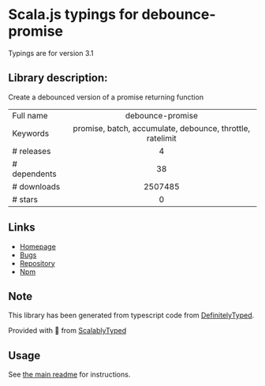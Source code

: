 
# Scala.js typings for debounce-promise

Typings are for version 3.1

## Library description:
Create a debounced version of a promise returning function

|                    |                 |
| ------------------ | :-------------: |
| Full name          | debounce-promise |
| Keywords           | promise, batch, accumulate, debounce, throttle, ratelimit |
| # releases         | 4 |
| # dependents       | 38 |
| # downloads        | 2507485 |
| # stars            | 0 |

## Links
- [Homepage](https://github.com/bjoerge/debounce-promise)
- [Bugs](https://github.com/bjoerge/debounce-promise/issues)
- [Repository](https://github.com/bjoerge/debounce-promise)
- [Npm](https://www.npmjs.com/package/debounce-promise)
    


## Note
This library has been generated from typescript code from [DefinitelyTyped](https://definitelytyped.org).

Provided with :purple_heart: from [ScalablyTyped](https://github.com/oyvindberg/ScalablyTyped)

## Usage
See [the main readme](../../readme.md) for instructions.


